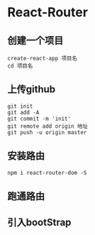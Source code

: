 # React-Router

## 创建一个项目
```
create-react-app 项目名
cd 项目名
```

## 上传github
```
git init
git add -A
git commit -m 'init'
git remote add origin 地址
git push -u origin master
```

## 安装路由
```
npm i react-router-dom -S
```

## 跑通路由


## 引入bootStrap